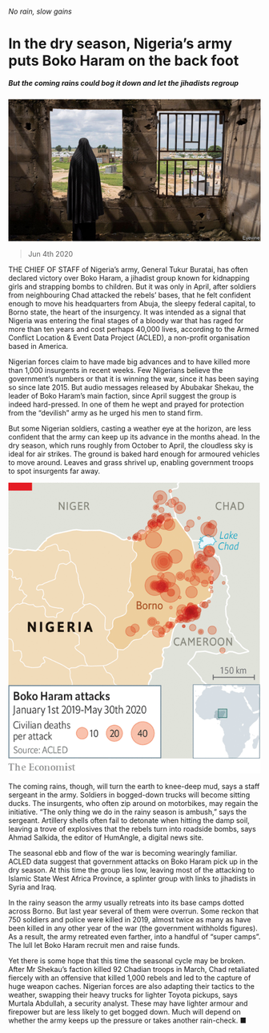 ###### No rain, slow gains

# In the dry season, Nigeria’s army puts Boko Haram on the back foot 

##### But the coming rains could bog it down and let the jihadists regroup 

![image](images/20200606_MAP502.jpg) 

> Jun 4th 2020 

THE CHIEF OF STAFF of Nigeria’s army, General Tukur Buratai, has often declared victory over Boko Haram, a jihadist group known for kidnapping girls and strapping bombs to children. But it was only in April, after soldiers from neighbouring Chad attacked the rebels’ bases, that he felt confident enough to move his headquarters from Abuja, the sleepy federal capital, to Borno state, the heart of the insurgency. It was intended as a signal that Nigeria was entering the final stages of a bloody war that has raged for more than ten years and cost perhaps 40,000 lives, according to the Armed Conflict Location &amp; Event Data Project (ACLED), a non-profit organisation based in America.

Nigerian forces claim to have made big advances and to have killed more than 1,000 insurgents in recent weeks. Few Nigerians believe the government’s numbers or that it is winning the war, since it has been saying so since late 2015. But audio messages released by Abubakar Shekau, the leader of Boko Haram’s main faction, since April suggest the group is indeed hard-pressed. In one of them he wept and prayed for protection from the “devilish” army as he urged his men to stand firm.


But some Nigerian soldiers, casting a weather eye at the horizon, are less confident that the army can keep up its advance in the months ahead. In the dry season, which runs roughly from October to April, the cloudless sky is ideal for air strikes. The ground is baked hard enough for armoured vehicles to move around. Leaves and grass shrivel up, enabling government troops to spot insurgents far away.

![image](images/20200606_MAM932.png) 


The coming rains, though, will turn the earth to knee-deep mud, says a staff sergeant in the army. Soldiers in bogged-down trucks will become sitting ducks. The insurgents, who often zip around on motorbikes, may regain the initiative. “The only thing we do in the rainy season is ambush,” says the sergeant. Artillery shells often fail to detonate when hitting the damp soil, leaving a trove of explosives that the rebels turn into roadside bombs, says Ahmad Salkida, the editor of HumAngle, a digital news site.

The seasonal ebb and flow of the war is becoming wearingly familiar. ACLED data suggest that government attacks on Boko Haram pick up in the dry season. At this time the group lies low, leaving most of the attacking to Islamic State West Africa Province, a splinter group with links to jihadists in Syria and Iraq.

In the rainy season the army usually retreats into its base camps dotted across Borno. But last year several of them were overrun. Some reckon that 750 soldiers and police were killed in 2019, almost twice as many as have been killed in any other year of the war (the government withholds figures). As a result, the army retreated even farther, into a handful of “super camps”. The lull let Boko Haram recruit men and raise funds.

Yet there is some hope that this time the seasonal cycle may be broken. After Mr Shekau’s faction killed 92 Chadian troops in March, Chad retaliated fiercely with an offensive that killed 1,000 rebels and led to the capture of huge weapon caches. Nigerian forces are also adapting their tactics to the weather, swapping their heavy trucks for lighter Toyota pickups, says Murtala Abdullah, a security analyst. These may have lighter armour and firepower but are less likely to get bogged down. Much will depend on whether the army keeps up the pressure or takes another rain-check. ■

